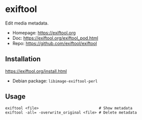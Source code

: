 # exiftool

Edit media metadata.

- Homepage: <https://exiftool.org>
- Doc: <https://exiftool.org/exiftool_pod.html>
- Repo: <https://github.com/exiftool/exiftool>

## Installation

<https://exiftool.org/install.html>

- Debian package: `libimage-exiftool-perl`

## Usage

```text
exiftool <file>                           # Show metadata
exiftool -all= -overwrite_original <file> # Delete metadata
```
